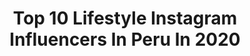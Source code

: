 ---
title: Top 10 Lifestyle Instagram Influencers In Peru In 2020
description: >-
  Find top lifestyle Instagram influencers in Peru in 2020. Most popular hashtags: #tiktok #stayathome #summer #quedateencasa.
platform: Instagram
profiles:
  - username: "oliviaheintz"
    fullname: >-
      ✰ O L I V I A  ✰
    location: "Peru"
    followers: 16503
    engagement: 1304
    commentsToLikes: 0.041102
    id: ck0w5ynr862h10i19djczzy64
    verified: false
    hashtags: "#sprinkles, #pink, #special, #positive"
  - username: "alecabani"
    fullname: >-
      𝐀𝐥𝐞𝐱𝐚𝐧𝐝𝐫𝐚 𝐂𝐚𝐛𝐚𝐧𝐢𝐥𝐥𝐚𝐬
    location: "Peru"
    followers: 8475
    engagement: 832
    commentsToLikes: 0.137812
    id: ckap4eoqc71bz0i78zsybyr8w
    verified: false
    hashtags: "#sorteo, #alecabani, #fashion, #moda"
  - username: "johanaadelacruz"
    fullname: >-
      Johanna De La Cruz
    location: "Peru"
    followers: 251487
    engagement: 639
    commentsToLikes: 0.038818
    id: ck15pnl2pyr6w0i19ki6mmn16
    verified: false
    hashtags: "#summer, #yomequedoencasa, #tb"
  - username: "valeryrevello"
    fullname: >-
      Valery Revello🐆
    location: "Peru"
    followers: 38627
    engagement: 976
    commentsToLikes: 0.011345
    id: ck5q8otfm78u40i111b69mm1k
    verified: false
    hashtags: "#cookingtime, #cookies, #tbt, #tiktok"
  - username: "sebaslizar"
    fullname: >-
      Sebastian Lizarzaburu
    location: "Peru"
    followers: 719686
    engagement: 127
    commentsToLikes: 0.037510
    id: ck5zrcj62wbzb0i14n5zwo4x6
    verified: true
    hashtags: "#papafit, #fitness, #physique, #corona"
  - username: "yisus_eat_world"
    fullname: >-
      Fotografo
    location: "Peru"
    followers: 15667
    engagement: 300
    commentsToLikes: 0.179083
    id: ck13d1vnk38ul0i19b40pey7z
    verified: false
    hashtags: "#urbanportrait, #tumblrperu, #urban, #filmmaker"
  - username: "pierina_dg"
    fullname: >-
      Pierina De La Borda Gotuzzo
    location: "Peru"
    followers: 27955
    engagement: 275
    commentsToLikes: 0.047540
    id: ck0u81ats66gj0i19ly75nquv
    verified: false
    hashtags: "#winelover, #love, #skincareroutine, #stayathome"
  - username: "mafevillanueva19"
    fullname: >-
      MAFE VILLANUEVA 🌸
    location: "Peru"
    followers: 17298
    engagement: 520
    commentsToLikes: 0.034171
    id: ck138u55ei1660i197uo03srr
    verified: false
    hashtags: "#yomequedoencasa, #howtobeparisian, #ma, #cuarentena"
  - username: "antonellaleguab"
    fullname: >-
      Anto Legua B
    location: "Peru"
    followers: 85116
    engagement: 103
    commentsToLikes: 0.094163
    id: ck6u904yrupf20j711z5lc25b
    verified: false
    hashtags: "#8m, #rainbowcake, #quedateencasa, #bffs"
  - username: "claudialb01"
    fullname: >-
      Maria Claudia Lastarria
    location: "Peru"
    followers: 506019
    engagement: 511
    commentsToLikes: 0.022188
    id: ck8tczb9i19h00j785npmxguo
    verified: false
    hashtags: "#peru, #healthysnack, #stayathome, #gymoutfit"
---